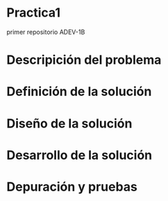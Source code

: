 # Practica1
primer repositorio ADEV-1B

# Descripición del problema

# Definición de la solución

# Diseño de la solución

# Desarrollo de la solución

# Depuración y pruebas
